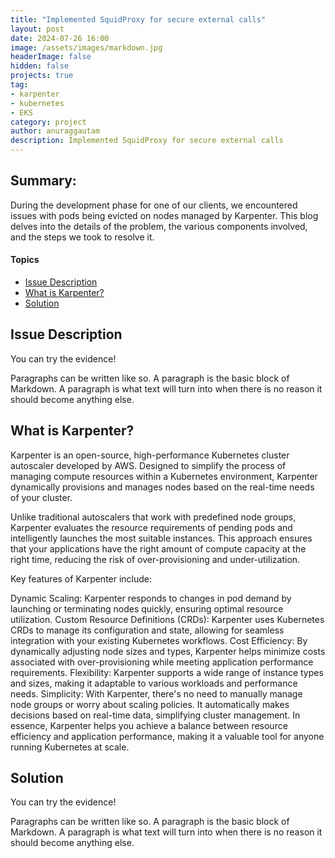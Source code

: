 ```yaml
---
title: "Implemented SquidProxy for secure external calls"
layout: post
date: 2024-07-26 16:00
image: /assets/images/markdown.jpg
headerImage: false
hidden: false
projects: true
tag:
- karpenter
- kubernetes
- EKS
category: project
author: anuraggautam
description: Implemented SquidProxy for secure external calls
---
```


## Summary:

During the development phase for one of our clients, we encountered issues with pods being evicted on nodes managed by Karpenter. This blog delves into the details of the problem, the various components involved, and the steps we took to resolve it.

#### Topics
- [Issue Description](#issuedescription)
- [What is Karpenter?](#whatiskarpenter)
- [Solution](#solution)


## Issue Description

You can try the evidence!

<span class="issuedescription">Paragraphs can be written like so. A paragraph is the basic block of Markdown. A paragraph is what text will turn into when there is no reason it should become anything else.</span>


## What is Karpenter?

<span class="whatiskarpenter">Karpenter is an open-source, high-performance Kubernetes cluster autoscaler developed by AWS. Designed to simplify the process of managing compute resources within a Kubernetes environment, Karpenter dynamically provisions and manages nodes based on the real-time needs of your cluster.

Unlike traditional autoscalers that work with predefined node groups, Karpenter evaluates the resource requirements of pending pods and intelligently launches the most suitable instances. This approach ensures that your applications have the right amount of compute capacity at the right time, reducing the risk of over-provisioning and under-utilization.

Key features of Karpenter include:

Dynamic Scaling: Karpenter responds to changes in pod demand by launching or terminating nodes quickly, ensuring optimal resource utilization.
Custom Resource Definitions (CRDs): Karpenter uses Kubernetes CRDs to manage its configuration and state, allowing for seamless integration with your existing Kubernetes workflows.
Cost Efficiency: By dynamically adjusting node sizes and types, Karpenter helps minimize costs associated with over-provisioning while meeting application performance requirements.
Flexibility: Karpenter supports a wide range of instance types and sizes, making it adaptable to various workloads and performance needs.
Simplicity: With Karpenter, there's no need to manually manage node groups or worry about scaling policies. It automatically makes decisions based on real-time data, simplifying cluster management.
In essence, Karpenter helps you achieve a balance between resource efficiency and application performance, making it a valuable tool for anyone running Kubernetes at scale.</span>


## Solution

You can try the evidence!

<span class="solution">Paragraphs can be written like so. A paragraph is the basic block of Markdown. A paragraph is what text will turn into when there is no reason it should become anything else.</span>



